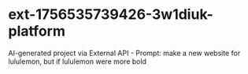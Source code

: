 # ext-1756535739426-3w1diuk-platform
AI-generated project via External API - Prompt: make a new website for lululemon, but if lululemon were more bold
